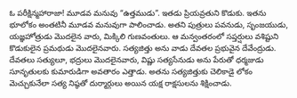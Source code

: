 ﻿ఓ పరీక్షిన్మహారాజా! మూడవ మనువు “ఉత్తముడు”. ఇతడు ప్రియవ్రతుని కొడుకు. ఇతను భూలోకం అంతటినీ మూడవ మనువుగా పాలించాడు. అతని పుత్రులు పవనుడు, సృంజయుడు, యజ్ఞహోత్రుడు మొదలైన వారు, మిక్కిలి గుణవంతులు. ఆ మన్వంతరంలో సప్తర్షులు వశిష్టుని కొడుకులైన ప్రమథుడు మొదలైనవారు. సత్యజిత్తు అను వాడు దేవతల ప్రభువైన దేవేంద్రుడు. దేవతలు సత్యులూ, భద్రులు మొదలైనవారు, విష్ణు సత్యసేనుడు అను పేరుతో ధర్మజుడు సూనృతులకు కుమారుడిగా అవతారం ఎత్తాడు. అతను సత్యజిత్తుకు చెలికాడై లోకం మెచ్చుకునేలా సత్య నిష్ఠతో దుర్మార్గులు అయిన యక్ష రాక్షసులను శిక్షించాడు. 

